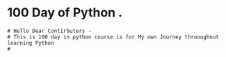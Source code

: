 # 100 Day of Python . 
    # Hello Dear Contirbuters - 
    # This is 100 day in python course is for My own Journey throoughout learning Python
    # 